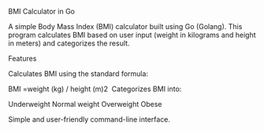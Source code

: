 BMI Calculator in Go

A simple Body Mass Index (BMI) calculator built using Go (Golang). This program calculates BMI based on user input (weight in kilograms and height in meters) and categorizes the result.

Features

Calculates BMI using the standard formula:

BMI  =weight (kg) / height (m)2
​
Categorizes BMI into:

Underweight
Normal weight
Overweight
Obese

Simple and user-friendly command-line interface.
